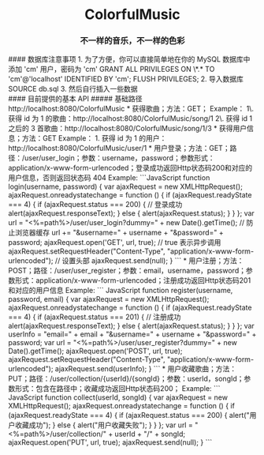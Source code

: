 <h1 style="text-align: center">ColorfulMusic</h1>
<h3 style="text-align: center">不一样的音乐，不一样的色彩</h3>
#### 数据库注意事项
1. 为了方便，你可以直接简单地在你的 MySQL 数据库中添加 'cm' 用户，密码为 'cm'
GRANT ALL PRIVILEGES  ON \*.* TO 'cm'@'localhost' IDENTIFIED BY 'cm';
FLUSH PRIVILEGES;
2. 导入数据库
SOURCE db.sql
3. 然后自行插入一些数据
<br/>
#### 目前提供的基本 API
##### 基础路径 http://localhost:8080/ColorfulMusic
* 获得歌曲；方法：GET；
Example：
1\. 获得 id 为 1 的歌曲：http://localhost:8080/ColorfulMusic/song/1
2\. 获得 id 1 之后的 3 首歌曲：http://localhost:8080/ColorfulMusic/song/1/3
* 获得用户信息；方法：GET
Example：
1. 获得 id 为 1 的用户：http://localhost:8080/ColorfulMusic/user/1
* 用户登录；方法：GET；路径：/user/user_login；参数：username，password；参数形式：application/x-www-form-urlencoded；登录成功返回Http状态码200和对应的用户信息，否则返回状态码 404
Example:
```JavaScript
function login(username, password) {
	var ajaxRequest = new XMLHttpRequest();
	ajaxRequest.onreadystatechange = function () {
		if (ajaxRequest.readyState === 4) {
			if (ajaxRequest.status === 200) { // 登录成功
				alert(ajaxRequest.responseText);
			} else {
				alert(ajaxRequest.status);
			}
		}
	};
	var url = "<%=path%>/user/user_login?dummy=" 
	                   + new Date().getTime(); // 防止浏览器缓存
	url += "&username=" + username + "&password=" + password;
	ajaxRequest.open('GET', url, true); // true 表示异步调用
	ajaxRequest.setRequestHeader("Content-Type", 
	           "application/x-www-form-urlencoded"); // 设置头部
	ajaxRequest.send(null);
}
```
* 用户注册；方法：POST；路径：/user/user_register；参数：email，username，password；参数形式：application/x-www-form-urlencoded；注册成功返回Http状态码201和对应的用户信息
Example:
``` JavaScript
function register(username, password, email) {
    var ajaxRequest = new XMLHttpRequest();
    ajaxRequest.onreadystatechange = function () {
    	if (ajaxRequest.readyState === 4) {
    		if (ajaxRequest.status === 201) { // 注册成功
    			alert(ajaxRequest.responseText);
    		} else {
    			alert(ajaxRequest.status);
    		}
    	}
    };
    var userInfo = "email=" + email + 
            "&username=" + username + "&password=" + password;
    var url = "<%=path%>/user/user_register?dummy="
                                        + new Date().getTime();
    ajaxRequest.open('POST', url, true);
    ajaxRequest.setRequestHeader("Content-Type", 
                "application/x-www-form-urlencoded");
    ajaxRequest.send(userInfo);
}
```
* 用户收藏歌曲；方法：PUT；路径：/user/collection/{userId}/{songId}；参数：userId，songId；参数形式：包含在路径中；收藏成功返回Http状态码200；
Example:
``` JavaScript
function collect(userId, songId) {
	var ajaxRequest = new XMLHttpRequest();
	ajaxRequest.onreadystatechange = function () {
		if (ajaxRequest.readyState === 4) {
			if (ajaxRequest.status === 200) {
				alert("用户收藏成功");
			} else {
				alert("用户收藏失败");
			}
		}
	};
	var url = "<%=path%>/user/collection/" + userId + "/" + songId;
	ajaxRequest.open('PUT', url, true);
	ajaxRequest.send(null);
}
```